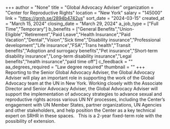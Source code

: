 +++
author = "None"
title = "Global Advocacy Adviser"
organization = "Center for Reproductive Rights"
location = "New York"
salary = "145000"
link = "https://grnh.se/2894b4742us"
sort_date = "2024-03-15"
created_at = "March 15, 2024"
closing_date = "March 29, 2024"
a_job_type = ["Full Time","Temporary"]
b_benefits = ["General Benefits","Union-Eligible","Retirement","Paid Leave","Health Insurance","Paid Vacation","Dental","Vision","Sick time","Disability insurance","Professional development","Life insurance","FSA","Trans health","Transit benefits","Adoption and surrogacy benefits","Pet insurance","Short-term disability insurance","Long-term disability insurance","Legal benefits","health insurance","paid time off"]
c_feedback = ""
aa_degrees_required = "Law degree required"
thumbnail = ""
+++
Reporting to the Senior Global Advocacy Adviser, the Global Advocacy Adviser will play an important role in supporting the work of the Global Advocacy team at the UN in New York. Working closely with the Associate Director and Senior Advocacy Adviser, the Global Advocacy Adviser will support the implementation of advocacy strategies to advance sexual and reproductive rights across various UN NY processes, including the Center’s engagement with UN Member States, partner organizations, UN Agencies and other stakeholders, and help position the Center as a key technical expert on SRHR in these spaces.   This is a 2-year fixed-term role with the possibility of extension.